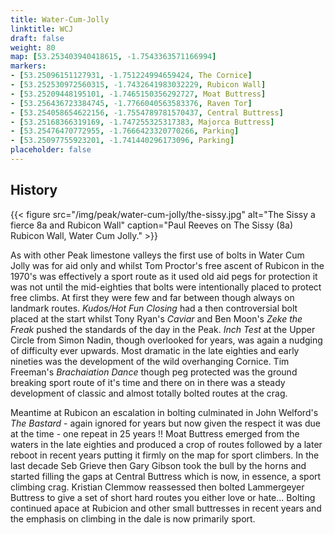 ```yaml
---
title: Water-Cum-Jolly
linktitle: WCJ
draft: false
weight: 80
map: [53.253403940418615, -1.7543363571166994]
markers:
- [53.25096151127931, -1.751224994659424, The Cornice]
- [53.252530972560315, -1.7432641983032229, Rubicon Wall]
- [53.25209448195101, -1.7465150356292727, Moat Buttress]
- [53.256436723384745, -1.7766040563583376, Raven Tor]
- [53.254058654622156, -1.7554789781570437, Central Buttress]
- [53.25168366319169, -1.747255325317383, Majorca Buttress]
- [53.25476470772955, -1.7666423320770266, Parking]
- [53.25097755923201, -1.741440296173096, Parking]
placeholder: false
---
```


## History


{{< figure src="/img/peak/water-cum-jolly/the-sissy.jpg" alt="The Sissy a fierce 8a and Rubicon Wall" caption="Paul Reeves on The Sissy (8a) Rubicon Wall, Water Cum Jolly." >}}

As with other Peak limestone valleys the first use of bolts in Water Cum Jolly was for aid only and whilst Tom Proctor's free ascent of Rubicon in the 1970's was effectively a sport route as it used old aid pegs for protection it was not until the mid-eighties that bolts were intentionally placed to protect free climbs. At first they were few and far between though always on landmark routes. <em>Kudos/Hot Fun Closing</em> had a then controversial bolt placed at the start whilst Tony Ryan's <em>Caviar</em> and Ben Moon's <em>Zeke the Freak</em> pushed the standards of the day in the Peak. <em>Inch Test</em> at the Upper Circle from Simon Nadin, though overlooked for years, was again a nudging of difficulty ever upwards. Most dramatic in the late eighties and early nineties was the development of the wild overhanging Cornice. Tim Freeman's *Brachaiation Dance* though peg protected was the ground breaking sport route of it's time and there on in there was a steady development of classic and almost totally bolted routes at the crag. 

Meantime at Rubicon an escalation in bolting culminated in John Welford's <em>The Bastard</em> - again ignored for years but now given the respect it was due at the time - one repeat in 25 years !! Moat Buttress emerged from the waters in the late eighties and produced a crop of routes followed by a later reboot in recent years putting it firmly on the map for sport climbers. In the last decade Seb Grieve then Gary Gibson took the bull by the horns and started filling the gaps at Central Buttress which is now, in essence, a sport climbing crag. Kristian Clemmow reassessed then bolted Lammergeyer Buttress to give a set of short hard routes you either love or hate... Bolting continued apace at Rubicion and other small buttresses in recent years and the emphasis on climbing in the dale is now primarily sport.





